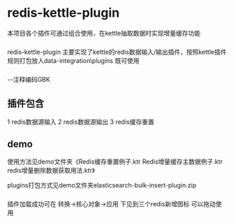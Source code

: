 # redis-kettle-plugin 
本项目各个插件可通过组合使用，在kettle抽取数据时实现增量缓存功能
###
redis-kettle-plugin 主要实现了kettle的redis数据输入/输出插件，按照kettle插件规则打包放人data-integration\plugins 既可使用
###
--注释编码GBK
## 插件包含
1 redis数据源输入
2 redis数据源输出
3 redis缓存重置
## demo
使用方法见demo文件夹《Redis缓存重置例子.ktr Redis增量缓存主数据例子.ktr redis增量删除数据获取用法.ktr》

plugins打包方式见demo文件夹elasticsearch-bulk-insert-plugin.zip
###
插件加载成功可在 转换->核心对象->应用  下见到三个redis新增图标 可以拖动使用
